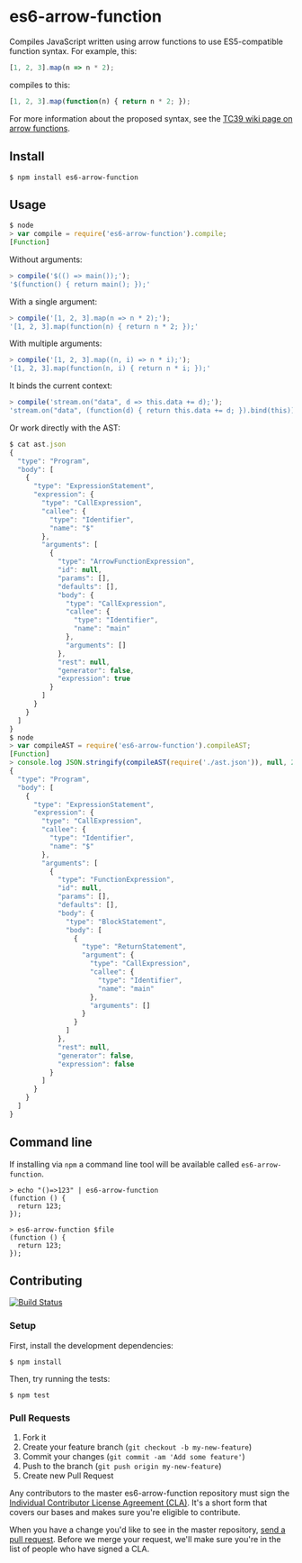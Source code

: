 # es6-arrow-function

Compiles JavaScript written using arrow functions to use ES5-compatible
function syntax. For example, this:

```js
[1, 2, 3].map(n => n * 2);
```

compiles to this:

```js
[1, 2, 3].map(function(n) { return n * 2; });
```

For more information about the proposed syntax, see the [TC39 wiki page on
arrow functions](http://tc39wiki.calculist.org/es6/arrow-functions/).

## Install

```
$ npm install es6-arrow-function
```

## Usage

```js
$ node
> var compile = require('es6-arrow-function').compile;
[Function]
```

Without arguments:

```js
> compile('$(() => main());');
'$(function() { return main(); });'
```

With a single argument:

```js
> compile('[1, 2, 3].map(n => n * 2);');
'[1, 2, 3].map(function(n) { return n * 2; });'
```

With multiple arguments:

```js
> compile('[1, 2, 3].map((n, i) => n * i);');
'[1, 2, 3].map(function(n, i) { return n * i; });'
```

It binds the current context:

```js
> compile('stream.on("data", d => this.data += d);');
'stream.on("data", (function(d) { return this.data += d; }).bind(this));'
```

Or work directly with the AST:

```js
$ cat ast.json
{
  "type": "Program",
  "body": [
    {
      "type": "ExpressionStatement",
      "expression": {
        "type": "CallExpression",
        "callee": {
          "type": "Identifier",
          "name": "$"
        },
        "arguments": [
          {
            "type": "ArrowFunctionExpression",
            "id": null,
            "params": [],
            "defaults": [],
            "body": {
              "type": "CallExpression",
              "callee": {
                "type": "Identifier",
                "name": "main"
              },
              "arguments": []
            },
            "rest": null,
            "generator": false,
            "expression": true
          }
        ]
      }
    }
  ]
}
$ node
> var compileAST = require('es6-arrow-function').compileAST;
[Function]
> console.log JSON.stringify(compileAST(require('./ast.json')), null, 2);
{
  "type": "Program",
  "body": [
    {
      "type": "ExpressionStatement",
      "expression": {
        "type": "CallExpression",
        "callee": {
          "type": "Identifier",
          "name": "$"
        },
        "arguments": [
          {
            "type": "FunctionExpression",
            "id": null,
            "params": [],
            "defaults": [],
            "body": {
              "type": "BlockStatement",
              "body": [
                {
                  "type": "ReturnStatement",
                  "argument": {
                    "type": "CallExpression",
                    "callee": {
                      "type": "Identifier",
                      "name": "main"
                    },
                    "arguments": []
                  }
                }
              ]
            },
            "rest": null,
            "generator": false,
            "expression": false
          }
        ]
      }
    }
  ]
}
```

## Command line

If installing via `npm` a command line tool will be available called `es6-arrow-function`.

```
> echo "()=>123" | es6-arrow-function
(function () {
  return 123;
});
```

```
> es6-arrow-function $file
(function () {
  return 123;
});
```

## Contributing

[![Build Status](https://travis-ci.org/square/es6-arrow-function.png?branch=master)](https://travis-ci.org/square/es6-arrow-function)

### Setup

First, install the development dependencies:

```
$ npm install
```

Then, try running the tests:

```
$ npm test
```

### Pull Requests

1. Fork it
2. Create your feature branch (`git checkout -b my-new-feature`)
3. Commit your changes (`git commit -am 'Add some feature'`)
4. Push to the branch (`git push origin my-new-feature`)
5. Create new Pull Request

Any contributors to the master es6-arrow-function repository must sign the
[Individual Contributor License Agreement (CLA)][cla].  It's a short form that
covers our bases and makes sure you're eligible to contribute.

[cla]: https://spreadsheets.google.com/spreadsheet/viewform?formkey=dDViT2xzUHAwRkI3X3k5Z0lQM091OGc6MQ&ndplr=1

When you have a change you'd like to see in the master repository, [send a pull
request](https://github.com/square/es6-arrow-function/pulls). Before we merge
your request, we'll make sure you're in the list of people who have signed a
CLA.
